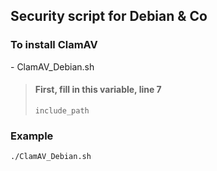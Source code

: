 ## Security script for Debian & Co

### To install ClamAV

\- ClamAV_Debian.sh  

> #### First, fill in this variable, line 7
>
> `include_path`  

### Example

```bash
./ClamAV_Debian.sh
```
